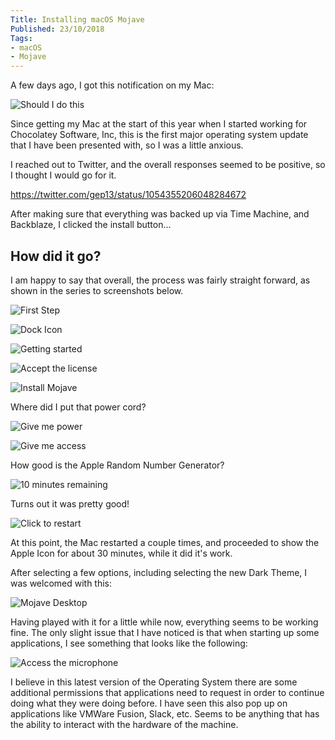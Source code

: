 ```yaml
---
Title: Installing macOS Mojave
Published: 23/10/2018
Tags:
- macOS
- Mojave
---
```


A few days ago, I got this notification on my Mac:

![Should I do this](https://gep13wpstorage.blob.core.windows.net/gep13/2018/10/23/should-i-do-this.jpg_large)

Since getting my Mac at the start of this year when I started working for Chocolatey Software, Inc, this is the first major operating system update that I have been presented with, so I was a little anxious.

I reached out to Twitter, and the overall responses seemed to be positive, so I thought I would go for it.

https://twitter.com/gep13/status/1054355206048284672

After making sure that everything was backed up via Time Machine, and Backblaze, I clicked the install button...

## How did it go?

I am happy to say that overall, the process was fairly straight forward, as shown in the series to screenshots below.

![First Step](https://gep13wpstorage.blob.core.windows.net/gep13/2018/10/23/first-step.png)

![Dock Icon](https://gep13wpstorage.blob.core.windows.net/gep13/2018/10/23/dock-icon.png)

![Getting started](https://gep13wpstorage.blob.core.windows.net/gep13/2018/10/23/getting-started.png)

![Accept the license](https://gep13wpstorage.blob.core.windows.net/gep13/2018/10/23/accept-the-license.png)

![Install Mojave](https://gep13wpstorage.blob.core.windows.net/gep13/2018/10/23/install-mojave.png)

Where did I put that power cord?

![Give me power](https://gep13wpstorage.blob.core.windows.net/gep13/2018/10/23/give-me-power.png)

![Give me access](https://gep13wpstorage.blob.core.windows.net/gep13/2018/10/23/give-me-access.png)

How good is the Apple Random Number Generator?

![10 minutes remaining](https://gep13wpstorage.blob.core.windows.net/gep13/2018/10/23/10-minutes-remaining.png)

Turns out it was pretty good!

![Click to restart](https://gep13wpstorage.blob.core.windows.net/gep13/2018/10/23/click-to-restart.png)

At this point, the Mac restarted a couple times, and proceeded to show the Apple Icon for about 30 minutes, while it did it's work.

After selecting a few options, including selecting the new Dark Theme, I was welcomed with this:

![Mojave Desktop](https://gep13wpstorage.blob.core.windows.net/gep13/2018/10/23/mojave-desktop.png)

Having played with it for a little while now, everything seems to be working fine.  The only slight issue that I have noticed is that when starting up some applications, I see something that looks like the following:

![Access the microphone](https://gep13wpstorage.blob.core.windows.net/gep13/2018/10/23/access-the-microphone.png)

I believe in this latest version of the Operating System there are some additional permissions that applications need to request in order to continue doing what they were doing before.  I have seen this also pop up on applications like VMWare Fusion, Slack, etc.  Seems to be anything that has the ability to interact with the hardware of the machine.

